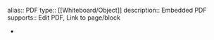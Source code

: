 alias:: PDF
type:: [[Whiteboard/Object]]
description:: Embedded PDF
supports::  Edit PDF, Link to page/block

-